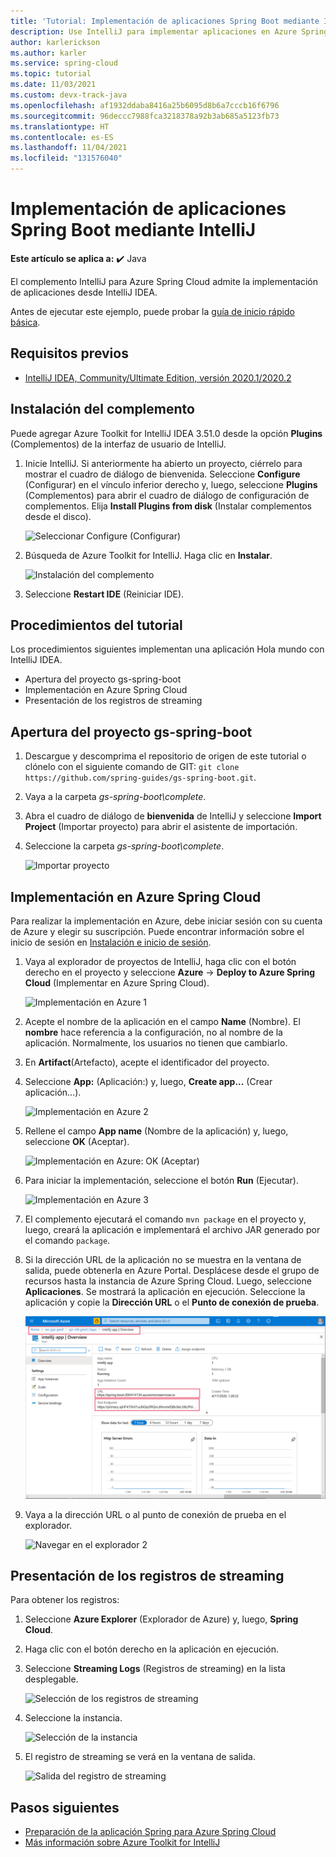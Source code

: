 ```yaml
---
title: 'Tutorial: Implementación de aplicaciones Spring Boot mediante IntelliJ'
description: Use IntelliJ para implementar aplicaciones en Azure Spring Cloud.
author: karlerickson
ms.author: karler
ms.service: spring-cloud
ms.topic: tutorial
ms.date: 11/03/2021
ms.custom: devx-track-java
ms.openlocfilehash: af1932ddaba8416a25b6095d8b6a7cccb16f6796
ms.sourcegitcommit: 96deccc7988fca3218378a92b3ab685a5123fb73
ms.translationtype: HT
ms.contentlocale: es-ES
ms.lasthandoff: 11/04/2021
ms.locfileid: "131576040"
---
```

# <a name="deploy-spring-boot-applications-using-intellij"></a>Implementación de aplicaciones Spring Boot mediante IntelliJ

**Este artículo se aplica a:** ✔️ Java

El complemento IntelliJ para Azure Spring Cloud admite la implementación de aplicaciones desde IntelliJ IDEA.

Antes de ejecutar este ejemplo, puede probar la [guía de inicio rápido básica](./quickstart.md).

## <a name="prerequisites"></a>Requisitos previos

* [IntelliJ IDEA, Community/Ultimate Edition, versión 2020.1/2020.2](https://www.jetbrains.com/idea/download/#section=windows)

## <a name="install-the-plug-in"></a>Instalación del complemento

Puede agregar Azure Toolkit for IntelliJ IDEA 3.51.0 desde la opción **Plugins** (Complementos) de la interfaz de usuario de IntelliJ.

1. Inicie IntelliJ.  Si anteriormente ha abierto un proyecto, ciérrelo para mostrar el cuadro de diálogo de bienvenida. Seleccione **Configure** (Configurar) en el vínculo inferior derecho y, luego, seleccione **Plugins** (Complementos) para abrir el cuadro de diálogo de configuración de complementos. Elija **Install Plugins from disk** (Instalar complementos desde el disco).

    ![Seleccionar Configure (Configurar)](media/spring-cloud-intellij-howto/configure-plugin-1.png)

1. Búsqueda de Azure Toolkit for IntelliJ. Haga clic en **Instalar**.

    ![Instalación del complemento](media/spring-cloud-intellij-howto/install-plugin.png)

1. Seleccione **Restart IDE** (Reiniciar IDE).

## <a name="tutorial-procedures"></a>Procedimientos del tutorial

Los procedimientos siguientes implementan una aplicación Hola mundo con IntelliJ IDEA.

* Apertura del proyecto gs-spring-boot
* Implementación en Azure Spring Cloud
* Presentación de los registros de streaming

## <a name="open-gs-spring-boot-project"></a>Apertura del proyecto gs-spring-boot

1. Descargue y descomprima el repositorio de origen de este tutorial o clónelo con el siguiente comando de GIT: `git clone https://github.com/spring-guides/gs-spring-boot.git`.
1. Vaya a la carpeta *gs-spring-boot\complete*.
1. Abra el cuadro de diálogo de **bienvenida** de IntelliJ y seleccione **Import Project** (Importar proyecto) para abrir el asistente de importación.
1. Seleccione la carpeta *gs-spring-boot\complete*.

    ![Importar proyecto](media/spring-cloud-intellij-howto/import-project-1.png)

## <a name="deploy-to-azure-spring-cloud"></a>Implementación en Azure Spring Cloud

Para realizar la implementación en Azure, debe iniciar sesión con su cuenta de Azure y elegir su suscripción.  Puede encontrar información sobre el inicio de sesión en [Instalación e inicio de sesión](/azure/developer/java/toolkit-for-intellij/create-hello-world-web-app#installation-and-sign-in).

1. Vaya al explorador de proyectos de IntelliJ, haga clic con el botón derecho en el proyecto y seleccione **Azure** -> **Deploy to Azure Spring Cloud** (Implementar en Azure Spring Cloud).

    ![Implementación en Azure 1](media/spring-cloud-intellij-howto/deploy-to-azure-1.png)

1. Acepte el nombre de la aplicación en el campo **Name** (Nombre). El **nombre** hace referencia a la configuración, no al nombre de la aplicación. Normalmente, los usuarios no tienen que cambiarlo.
1. En **Artifact**(Artefacto), acepte el identificador del proyecto.
1. Seleccione **App:** (Aplicación:) y, luego, **Create app...** (Crear aplicación...).

    ![Implementación en Azure 2](media/spring-cloud-intellij-howto/deploy-to-azure-2.png)

1. Rellene el campo **App name** (Nombre de la aplicación) y, luego, seleccione **OK** (Aceptar).

    ![Implementación en Azure: OK (Aceptar)](media/spring-cloud-intellij-howto/deploy-to-azure-2a.png)

1. Para iniciar la implementación, seleccione el botón **Run** (Ejecutar).

    ![Implementación en Azure 3](media/spring-cloud-intellij-howto/deploy-to-azure-3.png)

1. El complemento ejecutará el comando `mvn package` en el proyecto y, luego, creará la aplicación e implementará el archivo JAR generado por el comando `package`.

1. Si la dirección URL de la aplicación no se muestra en la ventana de salida, puede obtenerla en Azure Portal. Desplácese desde el grupo de recursos hasta la instancia de Azure Spring Cloud.  Luego, seleccione **Aplicaciones**.  Se mostrará la aplicación en ejecución. Seleccione la aplicación y copie la **Dirección URL** o el **Punto de conexión de prueba**.

    ![Obtención de la dirección URL de prueba](media/spring-cloud-intellij-howto/get-test-url.png)

1. Vaya a la dirección URL o al punto de conexión de prueba en el explorador.

    ![Navegar en el explorador 2](media/spring-cloud-intellij-howto/navigate-in-browser-2.png)

## <a name="show-streaming-logs"></a>Presentación de los registros de streaming

Para obtener los registros:

1. Seleccione **Azure Explorer** (Explorador de Azure) y, luego, **Spring Cloud**.
1. Haga clic con el botón derecho en la aplicación en ejecución.
1. Seleccione **Streaming Logs** (Registros de streaming) en la lista desplegable.

    ![Selección de los registros de streaming](media/spring-cloud-intellij-howto/streaming-logs.png)

1. Seleccione la instancia.

    ![Selección de la instancia](media/spring-cloud-intellij-howto/select-instance.png)

1. El registro de streaming se verá en la ventana de salida.

    ![Salida del registro de streaming](media/spring-cloud-intellij-howto/streaming-log-output.png)

## <a name="next-steps"></a>Pasos siguientes

* [Preparación de la aplicación Spring para Azure Spring Cloud](how-to-prepare-app-deployment.md)
* [Más información sobre Azure Toolkit for IntelliJ](/azure/developer/java/toolkit-for-intellij/)
